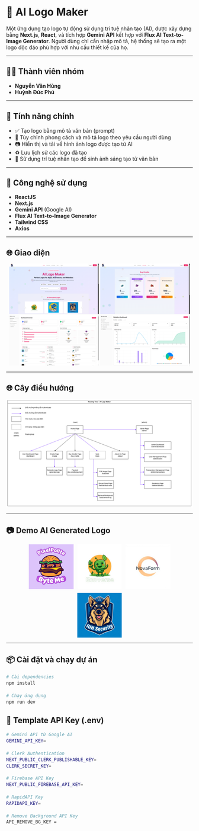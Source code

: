 # 🎨 AI Logo Maker

Một ứng dụng tạo logo tự động sử dụng trí tuệ nhân tạo (AI), được xây dựng bằng **Next.js**, **React**, và tích hợp **Gemini API** kết hợp với **Flux AI Text-to-Image Generator**. Người dùng chỉ cần nhập mô tả, hệ thống sẽ tạo ra một logo độc đáo phù hợp với nhu cầu thiết kế của họ.

---

## 👨‍💻 Thành viên nhóm

- **Nguyễn Văn Hùng**
- **Huỳnh Đức Phú**

---

## 🚀 Tính năng chính

- ✅ Tạo logo bằng mô tả văn bản (prompt)
- 🎯 Tùy chỉnh phong cách và mô tả logo theo yêu cầu người dùng
- 📷 Hiển thị và tải về hình ảnh logo được tạo từ AI
- ♻️ Lưu lịch sử các logo đã tạo
- 🧠 Sử dụng trí tuệ nhân tạo để sinh ảnh sáng tạo từ văn bản

---

## 🧰 Công nghệ sử dụng

- **ReactJS**
- **Next.js**
- **Gemini API** (Google AI)
- **Flux AI Text-to-Image Generator**
- **Tailwind CSS**
- **Axios**

---

## 🌐 Giao diện

<div style="text-align: center;">
  <img src="./public/read-me-imgs/home-page-view.png" alt="1" style="width:48%;">
  <img src="./public/read-me-imgs/buy-credits-page-view.png" alt="2" style="width:48%;">
  <img src="./public/read-me-imgs/admin-dashboard-page-view.png" alt="3" style="width:48%;">
  <img src="./public/read-me-imgs/admin-statistics-page-view.png" alt="4" style="width:48%;">
</div>

---

## 🌐 Cây điều hướng

<div style="text-align: center;">
  <img src="./public/read-me-imgs/routing_tree.png" alt="Cây điều hướng" style="width:100%;">
</div>

---

## 📷 Demo AI Generated Logo

<div style="display: flex; gap: 10px; flex-wrap: wrap; justify-content: center;">
  <img src="./public/logo-generated-imgs/img-4.png" alt="Logo Demo 1" style="width:24%;">
  <img src="./public/logo-generated-imgs/img-5.png" alt="Logo Demo 2" style="width:24%;">
  <img src="./public/logo-generated-imgs/img-6.png" alt="Logo Demo 3" style="width:24%;">
  <img src="./public/logo-generated-imgs/img-7.png" alt="Logo Demo 4" style="width:24%;">
</div>

---

## 📦 Cài đặt và chạy dự án

```bash
# Cài dependencies
npm install

# Chạy ứng dụng
npm run dev
```

## 🔐 Template API Key (.env)

```bash
# Gemini API từ Google AI
GEMINI_API_KEY=

# Clerk Authentication
NEXT_PUBLIC_CLERK_PUBLISHABLE_KEY=
CLERK_SECRET_KEY=

# Firebase API Key
NEXT_PUBLIC_FIREBASE_API_KEY=

# RapidAPI Key
RAPIDAPI_KEY=

# Remove Background API Key
API_REMOVE_BG_KEY =

```
